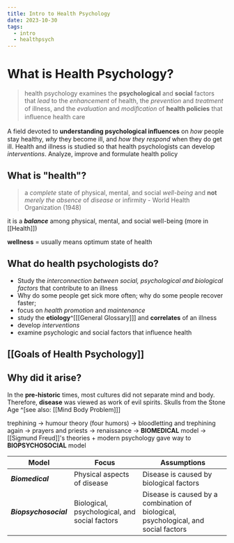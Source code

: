 ```yaml
---
title: Intro to Health Psychology
date: 2023-10-30
tags:
  - intro
  - healthpsych
---
```

# What is Health Psychology?

> health psychology examines the **psychological** and **social** factors that *lead* to the *enhancement* of health, the *prevention* and *treatment* of illness, and the *evaluation* and *modiﬁcation* of **health policies** that inﬂuence health care

A field devoted to **understanding psychological inﬂuences** on *how* people stay healthy, *why* they become ill, and *how they respond* when they do get ill.
Health and illness is studied so that health psychologists can develop *interventions*. Analyze, improve and formulate health policy

## What is "health"?

> a *complete* state of physical, mental, and social *well-being* and **not** *merely the absence* of *disease* or infirmity
    -   World Health Organization (1948)

it is a ***balance*** among physical, mental, and social well-being
(more in [[Health]])

**wellness** = usually means optimum state of health 

## What do health psychologists do?
- Study the *interconnection between social, psychological and biological factors* that contribute to an illness
- Why do some people get sick more often; why do some people recover faster;
-  focus on *health promotion* and *maintenance*
- study the **etiology**^[[[General Glossary]]] and **correlates** of an illness
- develop *interventions*
- examine psychologic and social factors that influence health

## [[Goals of Health Psychology]]

## Why did it arise?

In the **pre-historic** times, most cultures did not separate mind and body. Therefore, **disease** was viewed as work of evil spirits. Skulls from the Stone Age ^[see also: [[Mind Body Problem]]]

trephining -> humour theory (four humors) -> bloodletting and trephining again -> prayers and priests -> renaissance -> **BIOMEDICAL** model -> [[Sigmund Freud]]'s theories + modern psychology gave way to **BIOPSYCHOSOCIAL** model

|**Model**|**Focus**|**Assumptions**|
|---|---|---|
|***Biomedical***|Physical aspects of disease|Disease is caused by biological factors|
|***Biopsychosocial***|Biological, psychological, and social factors|Disease is caused by a combination of biological, psychological, and social factors|

